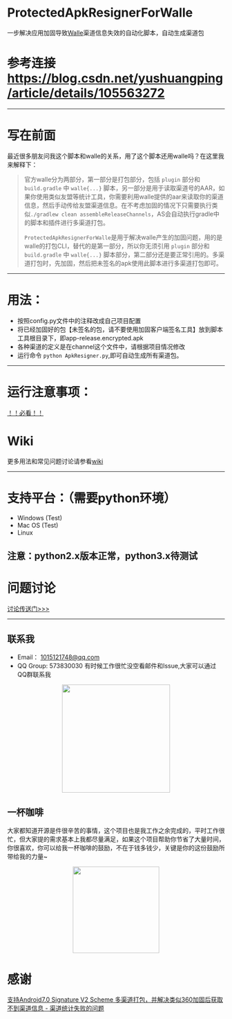 # ProtectedApkResignerForWalle
一步解决应用加固导致[Walle](https://github.com/Meituan-Dianping/walle)渠道信息失效的自动化脚本，自动生成渠道包


# 参考连接  https://blog.csdn.net/yushuangping/article/details/105563272

----------

# 写在前面
最近很多朋友问我这个脚本和walle的关系，用了这个脚本还用walle吗？在这里我来解释下：
> 官方walle分为两部分，第一部分是打包部分，包括 `plugin` 部分和 `build.gradle` 中 `walle{...}` 脚本，另一部分是用于读取渠道号的AAR，如果你使用类似友盟等统计工具，你需要利用walle提供的aar来读取你的渠道信息，然后手动传给友盟渠道信息。在不考虑加固的情况下只需要执行类似`./gradlew clean assembleReleaseChannels`，AS会自动执行gradle中的脚本和插件进行多渠道打包。
>
> `ProtectedApkResignerForWalle`是用于解决walle产生的加固问题，用的是walle的打包CLI，替代的是第一部分，所以你无须引用 `plugin` 部分和 `build.gradle` 中 `walle{...}` 脚本部分，第二部分还是要正常引用的。多渠道打包时，先加固，然后把未签名的apk使用此脚本进行多渠道打包即可。

----------
# 用法：

- 按照config.py文件中的注释改成自己项目配置
- 将已经加固好的包【未签名的包，请不要使用加固客户端签名工具】放到脚本工具根目录下，即app-release.encrypted.apk
- 各种渠道的定义是在channel这个文件中，请根据项目情况修改
- 运行命令 `python ApkResigner.py`,即可自动生成所有渠道包。
----------

# 运行注意事项：
[！！必看！！](https://github.com/Jay-Goo/ProtectedApkResignerForWalle/wiki/Run-Attentions)

# Wiki
更多用法和常见问题讨论请参看[wiki](https://github.com/Jay-Goo/ProtectedApkResignerForWalle/wiki)

----------
# 支持平台：（需要python环境）
- Windows (Test)
- Mac OS (Test)
- Linux

注意：python2.x版本正常，python3.x待测试
----------
# 问题讨论
[讨论传送门>>>](https://github.com/Meituan-Dianping/walle/wiki/360%E5%8A%A0%E5%9B%BA%E5%A4%B1%E6%95%88%EF%BC%9F)


----------

## 联系我

- Email： 1015121748@qq.com
- QQ Group: 573830030 有时候工作很忙没空看邮件和Issue,大家可以通过QQ群联系我
<div style="text-align: center;">
<img src="https://github.com/Jay-Goo/RangeSeekBar/blob/master/Gif/qq.png" style="margin: 0 auto;" height="250px"/>
</div>

## 一杯咖啡

大家都知道开源是件很辛苦的事情，这个项目也是我工作之余完成的，平时工作很忙，但大家提的需求基本上我都尽量满足，如果这个项目帮助你节省了大量时间，你很喜欢，你可以给我一杯咖啡的鼓励，不在于钱多钱少，关键是你的这份鼓励所带给我的力量~
<div style="text-align: center;">
<img src="https://github.com/Jay-Goo/RangeSeekBar/blob/master/Gif/pay.png" height="200px"/>
</div>

# 感谢
[支持Android7.0 Signature V2 Scheme 多渠道打包，并解决类似360加固后获取不到渠道信息 - 渠道统计失败的问题](%E6%94%AF%E6%8C%81Android7.0%20Signature%20V2%20Scheme%20%E5%A4%9A%E6%B8%A0%E9%81%93%E6%89%93%E5%8C%85%EF%BC%8C%E5%B9%B6%E8%A7%A3%E5%86%B3%E7%B1%BB%E4%BC%BC360%E5%8A%A0%E5%9B%BA%E5%90%8E%E8%8E%B7%E5%8F%96%E4%B8%8D%E5%88%B0%E6%B8%A0%E9%81%93%E4%BF%A1%E6%81%AF%20-%20%E6%B8%A0%E9%81%93%E7%BB%9F%E8%AE%A1%E5%A4%B1%E8%B4%A5%E7%9A%84%E9%97%AE%E9%A2%98)


